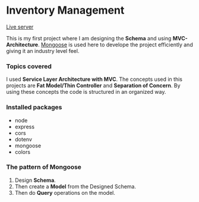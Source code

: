 # Inventory Management

[Live server]()

This is my first project where I am designing the <b>Schema</b> and using <b>MVC-Architecture</b>. [Mongoose](https://mongoosejs.com/) is used here to develope the project efficiently and giving it an industry level feel.

### Topics covered

I used <b>Service Layer Architecture with MVC</b>. The concepts used in this projects are <b>Fat Model/Thin Controller</b> and <b>Separation of Concern</b>. By using these concepts the code is structured in an organized way.

### Installed packages

- node
- express
- cors
- dotenv
- mongoose
- colors

### The pattern of Mongoose

1. Design <b>Schema</b>.
2. Then create a <b>Model</b> from the Designed Schema.
3. Then do <b>Query</b> operations on the model.
